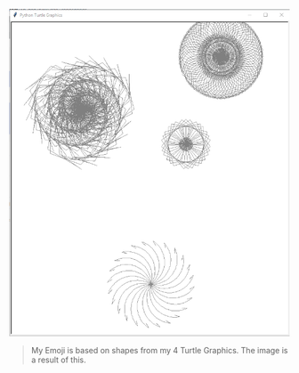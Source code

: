 ![Turtle Art_2.PNG](/Turtle%20Art_2.PNG)

> My Emoji is based on shapes from my 4 Turtle Graphics. The image is a result of this.